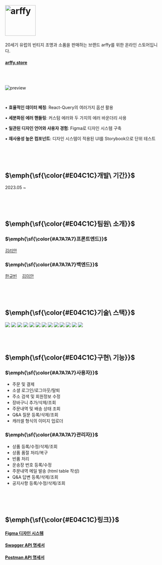 # <img src="https://github.com/lianKim/arffy-client/assets/97217822/f8af3b48-2282-4080-82d2-83ee2bb19a21" alt="arffy" width="100px">

20세기 유럽의 빈티지 조명과 소품을 판매하는 브랜드 arffy를 위한 온라인 스토어입니다. 

#### [arffy.store](https://arffy.store)

</br>

</br>

![preview](https://github.com/lianKim/arffy-client/assets/97217822/a67e4669-0d45-47fa-a882-a4fbc88cebcd)

</br>

▪️ **효율적인 데이터 페칭**: React-Query의 여러가지 옵션 활용

▪️ **세분화된 에러 핸들링**: 커스텀 에러와 두 가지의 에러 바운더리 사용

▪️ **일관된 디자인 언어와 사용자 경험**: Figma로 디자인 시스템 구축

▪️ **재사용성 높은 컴포넌트**: 디자인 시스템이 적용된 UI를 Storybook으로 단위 테스트

</br>

</br>

</br>

<h2>$\emph{\sf{\color{#E04C1C}개발\ 기간}}$</h2>

2023.05 ~ 

</br>

</br>

</br>

<h2>$\emph{\sf{\color{#E04C1C}팀원\ 소개}}$</h2>

<h3>$\emph{\sf{\color{#A7A7A7}프론트엔드}}$</h3>

[김리안](https://github.com/lianKim)
  
<h3>$\emph{\sf{\color{#A7A7A7}백엔드}}$</h3>

[한규빈](https://github.com/rbsks)ㅤ [김이안](https://github.com/kormeian)

</br>

</br>

</br>

<h2>$\emph{\sf{\color{#E04C1C}기술\ 스택}}$</h2>

<div>
  <img src="https://img.shields.io/badge/Typescript-3178C6?&style=flat-square&logo=typescript&logoColor=white">
  <img src="https://img.shields.io/badge/React-61DAFB?&style=flat-square&logo=react&logoColor=white">
  <img src="https://img.shields.io/badge/React Query-FF4154?&style=flat-square&logo=reactquery&logoColor=white">
  <img src="https://img.shields.io/badge/Jotai-lightgrey?&style=flat-square&logo=jotai&logoColor=white">
  <img src="https://img.shields.io/badge/Styled Component-DB7093?&style=flat-square&logo=styledcomponents&logoColor=white">
  <img src="https://img.shields.io/badge/Storybook-FF4785?&style=flat-square&logo=storybook&logoColor=white">
  <img src="https://img.shields.io/badge/Jest-C21325?&style=flat-square&logo=jest&logoColor=white">
  <img src="https://img.shields.io/badge/Figma-F24E1E?&style=flat-square&logo=figma&logoColor=white">
  <img src="https://img.shields.io/badge/Amazon EC2-FF9900?&style=flat-square&logo=amazonec2&logoColor=white">
  <img src="https://img.shields.io/badge/Github Actions-2088FF?&style=flat-square&logo=githubactions&logoColor=white">
  <img src="https://img.shields.io/badge/Postman-FF6C37?&style=flat-square&logo=postman&logoColor=white">
  <img src="https://img.shields.io/badge/Swagger-85EA2D?style=flat-sqaure&logo=swagger&logoColor=white">
  <img src="https://img.shields.io/badge/Slack-4A154B?&style=flat-square&logo=slack&logoColor=white">
</div>

</br>

</br>

</br>

<h2>$\emph{\sf{\color{#E04C1C}구현\ 기능}}$</h2>

<h3>$\emph{\sf{\color{#A7A7A7}사용자}}$</h3>

- 주문 및 결제
- 소셜 로그인/로그아웃/탈퇴
- 주소 검색 및 회원정보 수정
- 장바구니 추가/삭제/조회
- 주문내역 및 배송 상태 조회
- Q&A 질문 등록/삭제/조회
- 캐러셀 형식의 이미지 업로더

<h3>$\emph{\sf{\color{#A7A7A7}관리자}}$</h3>

- 상품 등록/수정/삭제/조회
- 상품 품절 처리/복구
- 반품 처리
- 운송장 번호 등록/수정
- 주문내역 메일 발송 (html table 작성)
- Q&A 답변 등록/삭제/조회
- 공지사항 등록/수정/삭제/조회

</br>

</br>

</br>

<h2>$\emph{\sf{\color{#E04C1C}링크}}$</h2>

#### [Figma 디자인 시스템](https://www.figma.com/file/AUkFFhRZln5S5PYp9zgvXz/Gokkan-UI?node-id=0%3A1&t=JhSvLc7xt2WzzCmV-1)
#### [Swagger API 명세서](https://api.arffy.store/swagger-ui/index.html#/)
#### [Postman API 명세서](https://winter-shadow-67431.postman.co/workspace/arffy~9c452189-ddd1-419e-b241-e309e4fd56bd/collection/14010261-0a8230ad-8fdc-448e-8adb-9424464c3c1b)

</br>
